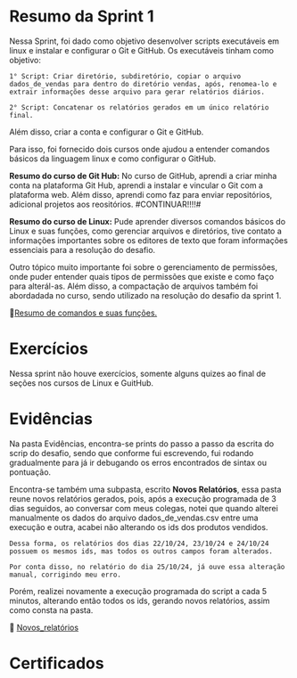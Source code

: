 # Resumo da Sprint 1
Nessa Sprint, foi dado como objetivo desenvolver scripts executáveis em linux e instalar e configurar o Git e GitHub. 
Os executáveis tinham como objetivo: 

    1° Script: Criar diretório, subdiretório, copiar o arquivo dados_de_vendas para dentro do diretório vendas, após, renomea-lo e extrair informações desse arquivo para gerar relatórios diários. 

    2° Script: Concatenar os relatórios gerados em um único relatório final.
Além disso, criar a conta e configurar o Git e GitHub.

Para isso, foi fornecido dois cursos onde ajudou a entender comandos básicos da linguagem linux e como configurar o GitHub. 

**Resumo do curso de Git Hub:** No curso de GitHub, aprendi a criar minha conta na plataforma Git Hub, aprendi a instalar e vincular o Git com a plataforma web. Além disso, aprendi como faz para enviar repositórios, adicional projetos aos reositórios. #CONTINUAR!!!!#

**Resumo do curso de Linux:** Pude aprender diversos comandos básicos do Linux e suas funções, como gerenciar arquivos e diretórios, tive contato a informações importantes sobre os editores de texto que foram informações essenciais para a resolução do desafio. 

Outro tópico muito importante foi sobre o gerenciamento de permissões, onde puder entender quais tipos de permissões que existe e como faço para alterál-as. Além disso, a compactação de arquivos também foi abordadada no curso, sendo utilizado na resolução do desafio da sprint 1.

📄[Resumo de comandos e suas funções.](../Sprint%201/Evidencias/Resumo_comandos.txt)




# Exercícios
Nessa sprint não houve exercícios, somente alguns quizes ao final de seções nos cursos de Linux e GuitHub.

# Evidências
Na pasta Evidências, encontra-se prints do passo a passo da escrita do scrip do desafio, sendo que conforme fui escrevendo, fui rodando gradualmente para já ir debugando os erros encontrados de sintax ou pontuação.

Encontra-se também uma subpasta, escrito **Novos Relatórios**, essa pasta reune novos relatórios gerados, pois, após a execução programada de 3 dias seguidos, ao conversar com meus colegas, notei que quando alterei manualmente os dados do arquivo dados_de_vendas.csv entre uma execução e outra, acabei não alterando os ids dos produtos vendidos.



    Dessa forma, os relatórios dos dias 22/10/24, 23/10/24 e 24/10/24 possuem os mesmos ids, mas todos os outros campos foram alterados.

    Por conta disso, no relatório do dia 25/10/24, já ouve essa alteração manual, corrigindo meu erro.


Porém, realizei novamente a execução programada do script a cada 5 minutos, alterando então todos os ids, gerando novos relatórios, assim como consta na pasta.

📂 [Novos_relatórios](/Sprint%201/Evidencias/Novos_relatorios)




# Certificados

